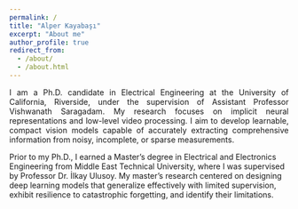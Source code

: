 ```yaml
---
permalink: /
title: "Alper Kayabaşı"
excerpt: "About me"
author_profile: true
redirect_from: 
  - /about/
  - /about.html
---
```


<p align="justify">
I am a Ph.D. candidate in Electrical Engineering at the University of California, Riverside, under the supervision of Assistant Professor Vishwanath Saragadam. My research focuses on implicit neural representations and low-level video processing. I aim to develop learnable, compact vision models capable of accurately extracting comprehensive information from noisy, incomplete, or sparse measurements.

Prior to my Ph.D., I earned a Master’s degree in Electrical and Electronics Engineering from Middle East Technical University, where I was supervised by Professor Dr. İlkay Ulusoy. My master’s research centered on designing deep learning models that generalize effectively with limited supervision, exhibit resilience to catastrophic forgetting, and identify their limitations.
</p>
